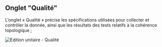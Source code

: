 ## Onglet "Qualité"

L’onglet « Qualité » précise les spécifications utilisées pour collecter et contrôler la donnée, ainsi que les résultats des tests relatifs à la cohérence topologique ;

![Edition unitaire - Qualité](/fr/images/inv_edit_one_quality.png "L'édition unitaire - onglet Qualité")

